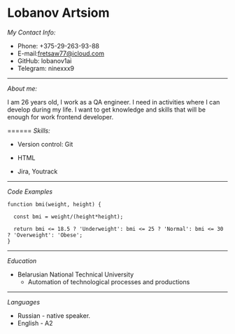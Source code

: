 Lobanov Artsiom
==================


*My Contact Info:*
+ Phone: +375-29-263-93-88
+ E-mail:fretsaw77@icloud.com 
+ GitHub: lobanov1ai
+ Telegram: ninexxx9 

________

*About me:*

I am 26 years old, I work as a QA engineer. I need in activities where I can develop during my life. I want to get knowledge and skills that will be enough for work frontend developer.

======
*Skills:*

* Version control: Git

* HTML

* Jira, Youtrack

--------------
*Code Examples*
```
function bmi(weight, height) {

  const bmi = weight/(height*height);
  
  return bmi <= 18.5 ? 'Underweight': bmi <= 25 ? 'Normal': bmi <= 30 ? 'Overweight': 'Obese';
}
```
----------------------
*Education*
* Belarusian National Technical University
    + Automation of technological processes and productions


------------------

*Languages*
+ Russian - native speaker.
+ English - A2


